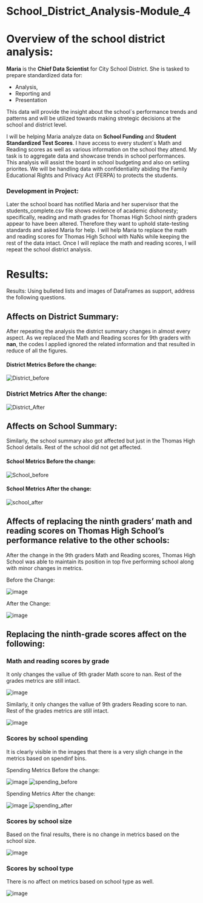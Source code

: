 # School_District_Analysis-Module_4

# Overview of the school district analysis:

**Maria** is the **Chief Data Scientist** for City School District. She is tasked to prepare standardized data for:
* Analysis,
* Reporting and
* Presentation

This data will provide the insight about the school`s performance trends and patterns and will be utilized towards making stretegic decisions at the school and district level.

I will be helping Maria analyze data on **School Funding** and **Student Standardized Test Scores**. I have access to every student`s Math and Reading scores as well as various information on the school they attend. My task is to aggregate data and showcase trends in school performances. This analysis will assist the board in school budgeting and also on setiing priorites. We will be handling data with confidentiality abiding the Family Educational Rights and Privacy Act (FERPA) to protects the students. 

### Development in Project:
 
Later the school board has notified Maria and her supervisor that the students_complete.csv file shows evidence of academic dishonesty; specifically, reading and math grades for Thomas High School ninth graders appear to have been altered. Therefore they want to uphold state-testing standards and asked Maria for help. I will help Maria to replace the math and reading scores for Thomas High School with NaNs while keeping the rest of the data intact. Once I will replace the math and reading scores, I will repeat the school district analysis.

# Results:

Results: Using bulleted lists and images of DataFrames as support, address the following questions.

## Affects on District Summary:

After repeating the analysis the district summary changes in almost every aspect. As we replaced the Math and Reading scores for 9th graders  with  **nan**, the codes I applied ignored the related information and that resulted in reduce of all the figures.

#### District Metrics Before the change:
![District_before](https://user-images.githubusercontent.com/105535250/179383709-e0866d68-b5dc-4685-b464-66e3c1d2004a.PNG)

### District Metrics After the change:
![District_After](https://user-images.githubusercontent.com/105535250/179383691-74e324c6-fc5f-4cbd-a8b8-af97b954f393.PNG)

## Affects on School Summary:

Similarly, the school summary also got affected but just in the Thomas High School details. Rest of the school did not get affected.

#### School Metrics Before the change:

![School_before](https://user-images.githubusercontent.com/105535250/179384208-2be69e64-8b39-4bec-b92c-c81347b09311.PNG)


#### School Metrics After the change:

![school_after](https://user-images.githubusercontent.com/105535250/179384217-7751e698-66a7-49f4-89d4-50d4c58c7091.PNG)

## Affects of replacing the ninth graders’ math and reading scores on Thomas High School’s performance relative to the other schools:

After the change in the 9th graders Math and Reading scores, Thomas High School was able to maintain its position in top five performing school along with minor changes in metrics.

Before the Change:

![image](https://user-images.githubusercontent.com/105535250/179386365-03ed2d2b-3690-4a67-84cd-7c5dff7a032a.png)

After the Change:

![image](https://user-images.githubusercontent.com/105535250/179386467-1c001591-b1d8-43ae-a6d6-1d04c11fa6c3.png)

## Replacing the ninth-grade scores affect on the following:

### Math and reading scores by grade

It only changes the vallue of 9th grader Math score to nan. Rest of the grades metrics are still intact.

![image](https://user-images.githubusercontent.com/105535250/179384993-e888b75d-4ed9-429d-a0d4-3c07d6064c33.png)

Similarly, it only changes the vallue of 9th graders Reading score to nan. Rest of the grades metrics are still intact.

![image](https://user-images.githubusercontent.com/105535250/179385014-ae594cdd-d320-40da-91db-94f0347b6fb6.png)

### Scores by school spending

It is clearly visible in the images that there is a very sligh change in the metrics based on spendinf bins. 

Spending Metrics Before the change:

![image](https://user-images.githubusercontent.com/105535250/179385848-0418ffec-fe07-4cfe-897e-854663dd4368.png)
![spending_before](https://user-images.githubusercontent.com/105535250/179385570-0395ed09-5ce3-4626-abda-1b767d3adbfb.PNG)

Spending Metrics After the change:

![image](https://user-images.githubusercontent.com/105535250/179385857-db6d5187-099d-4e1a-9ad2-ce3e751aeacb.png)
![spending_after](https://user-images.githubusercontent.com/105535250/179385597-6a40c1a3-ee47-45fa-9919-3958cc269975.PNG)



### Scores by school size

Based on the final results, there is no change in metrics based on the school size. 

![image](https://user-images.githubusercontent.com/105535250/179385915-e02ca353-63a8-4c48-b03d-73fca13fdb3f.png)

### Scores by school type

There is no affect on metrics based on school type as well.

![image](https://user-images.githubusercontent.com/105535250/179385941-3b461d21-9caf-44de-b84a-9bcde0d6259d.png)



